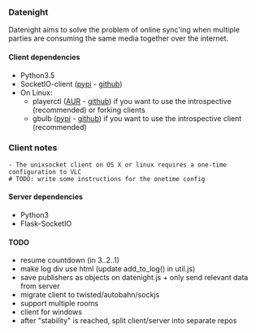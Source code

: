 ### Datenight ###

Datenight aims to solve the problem of online sync'ing when multiple parties
are consuming the same media together over the internet.


#### Client dependencies ####
  - Python3.5
  - SocketIO-client ([pypi](https://pypi.python.org/pypi/socketIO-client) - [github](https://github.com/invisibleroads/socketIO-client))
  - On Linux:
    - playerctl ([AUR](https://aur.archlinux.org/packages/playerctl/) - [github](https://github.com/acrisci/playerctl)) if you want to use the introspective (recommended) or forking clients
    - gbulb ([pypi](https://pypi.python.org/pypi/gbulb) - [github](https://github.com/nathan-hoad/gbulb)) if you want to use the introspective client (recommended)


### Client notes ###
	- The unixsocket client on OS X or linux requires a one-time configuration to VLC
	# TODO: write some instructions for the onetime config


#### Server dependencies ####
  - Python3
  - Flask-SocketIO


#### TODO ####
  - resume countdown (in 3..2..1)
  - make log div use html (update add_to_log() in util.js)
  - save publishers as objects on datenight.js + only send relevant data from server
  - migrate client to twisted/autobahn/sockjs
  - support multiple rooms
  - client for windows
  - after "stability" is reached, split client/server into separate repos
